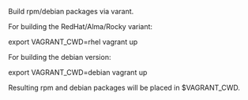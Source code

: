 Build rpm/debian packages via varant.

For building the RedHat/Alma/Rocky variant:

 export VAGRANT_CWD=rhel
 vagrant up

For building the debian version:

 export VAGRANT_CWD=debian
 vagrant up

Resulting rpm and debian packages will be placed
in $VAGRANT_CWD.
